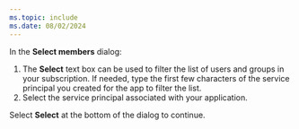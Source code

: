 ```yaml
---
ms.topic: include
ms.date: 08/02/2024
---
```

In the **Select members** dialog:

1. The **Select** text box can be used to filter the list of users and groups in your subscription. If needed, type the first few characters of the service principal you created for the app to filter the list.
1. Select the service principal associated with your application.

Select **Select** at the bottom of the dialog to continue.
